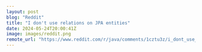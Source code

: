 ```yaml
---
layout: post
blog: "Reddit"
title: "I don't use relations on JPA entities"
date: 2024-05-24T20:00:41Z
image: images/reddit.png
remote_url: "https://www.reddit.com/r/java/comments/1cztu3z/i_dont_use_relations_on_jpa_entities/"
---
```

